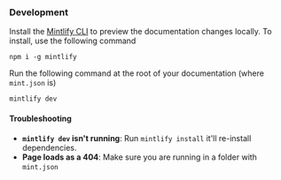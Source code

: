 ### Development

Install the [Mintlify CLI](https://www.npmjs.com/package/mintlify) to preview the documentation changes locally. To install, use the following command

```
npm i -g mintlify
```

Run the following command at the root of your documentation (where `mint.json` is)

```
mintlify dev
```

#### Troubleshooting

- **`mintlify dev` isn't running**: Run `mintlify install` it'll re-install dependencies.
- **Page loads as a 404**: Make sure you are running in a folder with `mint.json`
